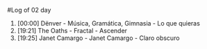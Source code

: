 #Log of 02 day

1. [00:00] Dënver - Música, Gramática, Gimnasia - Lo que quieras
1. [19:21] The Oaths - Fractal - Ascender
1. [19:25] Janet Camargo - Janet Camargo - Claro obscuro
